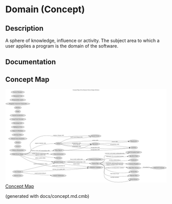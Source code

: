 # Domain (Concept)
## Description
A sphere of knowledge, influence or activity.
The subject area to which a user applies a program is the domain of the software.
## Documentation


## Concept Map
![Concept Map of the Domain Driven Design Patterns](../ddd/concept-view.png)
[Concept Map](../ddd/concept-view.md)


(generated with docs/concept.md.cmb)
